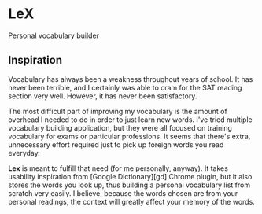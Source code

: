# LeX #
Personal vocabulary builder

## Inspiration ##
Vocabulary has always been a weakness throughout years of school.  It has
never been terrible, and I certainly was able to cram for the SAT reading
section very well.  However, it has never been satisfactory.

The most difficult part of improving my vocabulary is the amount of overhead I
needed to do in order to just learn new words.  I've tried multiple vocabulary
building application, but they were all focused on training vocabulary for
exams or particular professions. It seems that there's extra, unnecessary
effort required just to pick up foreign words you read everyday.

**Lex** is meant to fulfill that need (for me personally, anyway).  It takes
usability inspiration from [Google Dictionary][gd] Chrome plugin, but it also
stores the words you look up, thus building a personal vocabulary list from
scratch very easily.  I believe, because the words chosen are from your
personal readings, the context will greatly affect your memory of the words.
